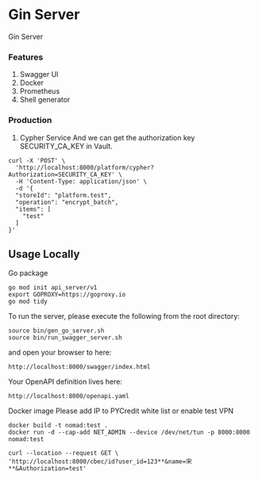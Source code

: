# Gin Server
Gin Server

### Features
1. Swagger UI
2. Docker
3. Prometheus
4. Shell generator

### Production
1. Cypher Service
And we can get the authorization key SECURITY_CA_KEY in Vault.
```shell script
curl -X 'POST' \
  'http://localhost:8000/platform/cypher?Authorization=SECURITY_CA_KEY' \
  -H 'Content-Type: application/json' \
  -d '{
  "storeId": "platform.test",
  "operation": "encrypt_batch",
  "items": [
    "test"
  ]
}'
```

## Usage Locally
Go package
```
go mod init api_server/v1
export GOPROXY=https://goproxy.io
go mod tidy
```

To run the server, please execute the following from the root directory:
```
source bin/gen_go_server.sh
source bin/run_swagger_server.sh
```

and open your browser to here:
```
http://localhost:8000/swagger/index.html
```

Your OpenAPI definition lives here:
```
http://localhost:8000/openapi.yaml
```

Docker image
Please add IP to PYCredit white list or enable test VPN
```
docker build -t nomad:test .
docker run -d --cap-add NET_ADMIN --device /dev/net/tun -p 8000:8000 nomad:test

curl --location --request GET \
'http://localhost:8000/cbec/id?user_id=123**&name=宋**&Authorization=test'
```
